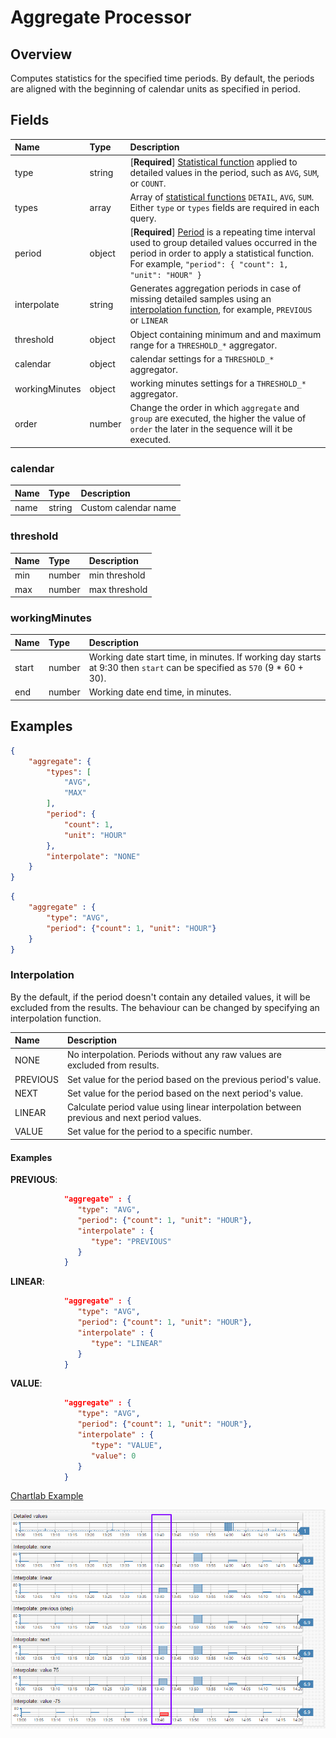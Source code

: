 # Aggregate Processor

## Overview

Computes statistics for the specified time periods. By default, the periods are aligned with the beginning of calendar units as specified in period.

## Fields

| **Name** | **Type**  | **Description**   |
|:---|:---|:---|
| type  | string        | [**Required**] [Statistical function](/api/data/aggregation.md) applied to detailed values in the period, such as `AVG`, `SUM`, or `COUNT`. |
| types | array          | Array of [statistical functions](/api/data/aggregation.md) `DETAIL`, `AVG`, `SUM`. Either `type` or `types` fields are required in each query. |
| period  | object     | [**Required**] [Period](#period.md) is a repeating time interval used to group detailed values occurred in the period in order to apply a statistical function.<br>For example, `"period": { "count": 1, "unit": "HOUR" }`  |
| interpolate  | string  | Generates aggregation periods in case of missing detailed samples using an [interpolation function](#interpolation), for example, `PREVIOUS` or `LINEAR`   |
| threshold    | object  | Object containing minimum and and maximum range for a `THRESHOLD_*` aggregator.  |
| calendar     | object  | calendar settings for a `THRESHOLD_*` aggregator. |
| workingMinutes | object | working minutes settings for a `THRESHOLD_*` aggregator.  |
| order         | number           | Change the order in which `aggregate` and `group` are executed, the higher the value of `order` the later in the sequence will it be executed.             |

### calendar

| **Name** | **Type**| **Description** |
|:---|:---|:---|
| name | string | Custom calendar name |

### threshold

| **Name** | **Type**| **Description** |
|:---|:---|:---|
| min  | number | min threshold |
| max  | number | max threshold |

### workingMinutes

| **Name** | **Type**| **Description** |
|:---|:---|:---|
| start | number | Working date start time, in minutes. If working day starts at 9:30 then `start` can be specified as `570` (9 * 60 + 30). |
| end   | number |  Working date end time, in minutes.  |

## Examples

```json
{
    "aggregate": {
        "types": [
            "AVG",
            "MAX"
        ],
        "period": {
            "count": 1,
            "unit": "HOUR"
        },
        "interpolate": "NONE"
    }
}
```

```json
{
    "aggregate" : {
        "type": "AVG",
        "period": {"count": 1, "unit": "HOUR"}
    }
}
```

### Interpolation

By the default, if the period doesn't contain any detailed values, it will be excluded from the results.
The behaviour can be changed by specifying an interpolation function.

| **Name** | **Description** |
|:---|:---|
| NONE | No interpolation. Periods without any raw values are excluded from results. |
| PREVIOUS | Set value for the period based on the previous period's value. |
| NEXT | Set value for the period based on the next period's value. |
| LINEAR | Calculate period value using linear interpolation between previous and next period values. |
| VALUE| Set value for the period to a specific number. |

#### Examples

**PREVIOUS**:

```json
            "aggregate" : {
               "type": "AVG",
               "period": {"count": 1, "unit": "HOUR"},
               "interpolate" : {
                  "type": "PREVIOUS"
               }
            }
```

**LINEAR**:

```json
            "aggregate" : {
               "type": "AVG",
               "period": {"count": 1, "unit": "HOUR"},
               "interpolate" : {
                  "type": "LINEAR"
               }
            }
```

**VALUE**:

```json
            "aggregate" : {
               "type": "AVG",
               "period": {"count": 1, "unit": "HOUR"},
               "interpolate" : {
                  "type": "VALUE",
                  "value": 0
               }
            }
```

[Chartlab Example](https://apps.axibase.com/chartlab/d8c03f11/3/)

![Interpolation Example](aggregate_interpolate.png)




